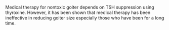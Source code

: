 Medical therapy for nontoxic goiter depends on TSH suppression using thyroxine. However, it has been shown that medical therapy has been ineffective in reducing goiter size especially those who have been for a long time.